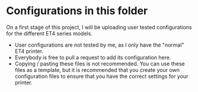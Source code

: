 # Configurations in this folder

On a first stage of this project, I will be uploading user tested configurations for the different ET4 series models.

- User configurations are not tested by me, as I only have the "normal" ET4 printer. 
- Everybody is free to pull a request to add its configuration here.
- Copying / pasting these files is not recommended. You can use these files as a template, but it is recommended that you create your own configuration files to ensure that you have the correct settings for your printer.